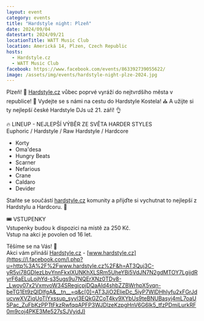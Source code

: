 ```yaml
---
layout: event
category: events
title: "Hardstyle night: Plzeň"
date: 2024/09/04
datestart: 2024/09/21
locationTitle: WATT Music Club
location: Americká 14, Plzen, Czech Republic
hosts:
  - Hardstyle.cz
  - WATT Music Club
facebook: https://www.facebook.com/events/863392739055622/
image: /assets/img/events/hardstyle-night-plze-2024.jpg
---
```


Plzeň! 🧡 [Hardstyle.cz](https://l.facebook.com/l.php?u=http%3A%2F%2FHardstyle.cz%2F&h=AT1XjgRxKyGBybVytnOlmNNC76RcSCmH7sreL4i5XQkF9i_w2aPI7HcTglQ2H4DLUbACKiy98m-ZC4-6-kI7mc8pg8hup5FXhUzBIffbyArBMoBXZF1Bg8dyacqNUQU18VNzv3yBtUD_jIQ7cuFs05TUbM0HbKDvHJmqrV200w&__tn__=q&c[0]=AT3JiO2ElieDc_5iyP7WlDHhIyfu2xFGrJducvwXVZjqUoTlYxssup_syyl3EQkGZCoT4kv9XYbUs9teBNUBasyj4mL7oaU5Pac_ZuFbKzPPTtFkzRwfqqAPFP3WJDlzeKzpgHnV6G6Ik5_tfzPDmiLurkRF0m9coj4PKE3Me527sSJVyidJ) vůbec poprvé vyráží do nejtvrdšího města v republice! 💪 Vydejte se s námi na cestu do Hardstyle Kostela! ⛪️ A užijte si ty nejlepší české Hardstyle DJs už 21. září! 👌

🔥 LINEUP - NEJLEPŠÍ VÝBĚR ZE SVĚTA HARDER STYLES  
Euphoric / Hardstyle / Raw Hardstyle / Hardcore

- Korty
- Oma'desa
- Hungry Beats
- Scarner
- Nefarious
- Crane
- Caldaro
- Devider

Staňte se součástí [hardstyle.cz](https://l.facebook.com/l.php?u=http%3A%2F%2Fhardstyle.cz%2F&h=AT34wEl1S8A4QGgecLeHgBBKt8G-a5qT8hNMD8cvWf5IgW_Nm8-N-gTftsoUre4QXfkCBkKiY_q1ZOxKmM9lMLKXEUtUbWLV45qO4ZDOtlvO7P1pPsB5djqKPa8qxLy98fppAo1hYy3dd5zwBi4PzXY9i7Doi8QboyCgd12zpg&__tn__=q&c[0]=AT3JiO2ElieDc_5iyP7WlDHhIyfu2xFGrJducvwXVZjqUoTlYxssup_syyl3EQkGZCoT4kv9XYbUs9teBNUBasyj4mL7oaU5Pac_ZuFbKzPPTtFkzRwfqqAPFP3WJDlzeKzpgHnV6G6Ik5_tfzPDmiLurkRF0m9coj4PKE3Me527sSJVyidJ) komunity a přijďte si vychutnat to nejlepší z Hardstylu a Hardcoru. 🧡

🎟 VSTUPENKY  
Vstupenky budou k dispozici na místě za 250 Kč.  
Vstup na akci je povolen od 16 let.

Těšíme se na Vás! 💛  
Akci vám přináší [Hardstyle.cz](https://l.facebook.com/l.php?u=http%3A%2F%2FHardstyle.cz%2F&h=AT1XjgRxKyGBybVytnOlmNNC76RcSCmH7sreL4i5XQkF9i_w2aPI7HcTglQ2H4DLUbACKiy98m-ZC4-6-kI7mc8pg8hup5FXhUzBIffbyArBMoBXZF1Bg8dyacqNUQU18VNzv3yBtUD_jIQ7cuFs05TUbM0HbKDvHJmqrV200w&__tn__=q&c[0]=AT3JiO2ElieDc_5iyP7WlDHhIyfu2xFGrJducvwXVZjqUoTlYxssup_syyl3EQkGZCoT4kv9XYbUs9teBNUBasyj4mL7oaU5Pac_ZuFbKzPPTtFkzRwfqqAPFP3WJDlzeKzpgHnV6G6Ik5_tfzPDmiLurkRF0m9coj4PKE3Me527sSJVyidJ) - [www.hardstyle.cz](https://l.facebook.com/l.php?u=http%3A%2F%2Fwww.hardstyle.cz%2F&h=AT3Quj3C-yR5vi78GDIezLbvYnnFkxlXUNKhXLSRm5UheYBi5VdJN7N2gdMTOY7LgijdRyrF6aELuLojhYd-s35ugs9u7NQErXNz0TDv8-_Lwoy07x2VxmvoW34SRegicpjDQaAId4shbZZBWrhpX5vqn-beTG1Et9zQlDIfgA&__tn__=q&c[0]=AT3JiO2ElieDc_5iyP7WlDHhIyfu2xFGrJducvwXVZjqUoTlYxssup_syyl3EQkGZCoT4kv9XYbUs9teBNUBasyj4mL7oaU5Pac_ZuFbKzPPTtFkzRwfqqAPFP3WJDlzeKzpgHnV6G6Ik5_tfzPDmiLurkRF0m9coj4PKE3Me527sSJVyidJ)
